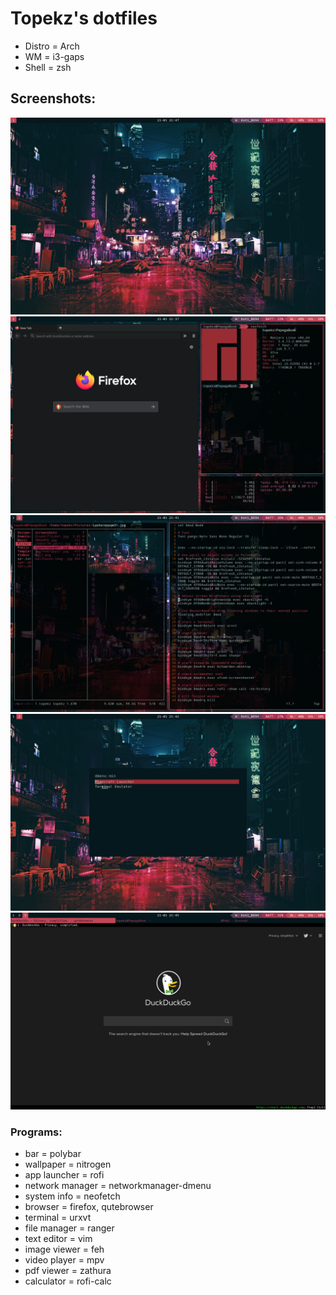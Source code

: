 # Topekz's dotfiles
- Distro = Arch
- WM = i3-gaps
- Shell = zsh
## Screenshots:
![Screenshot](screenshots/example1.png)
![Screenshot](screenshots/example2.png)
![Screenshot](screenshots/example3.png)
![Screenshot](screenshots/example4.png)
![Screenshot](screenshots/example5.png)
### Programs:
- bar = polybar
- wallpaper = nitrogen
- app launcher = rofi
- network manager = networkmanager-dmenu
- system info = neofetch
- browser = firefox, qutebrowser
- terminal = urxvt
- file manager = ranger
- text editor = vim
- image viewer = feh
- video player = mpv
- pdf viewer = zathura
- calculator = rofi-calc
